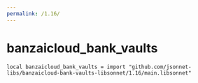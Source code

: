 ```yaml
---
permalink: /1.16/
---
```


# banzaicloud_bank_vaults

```jsonnet
local banzaicloud_bank_vaults = import "github.com/jsonnet-libs/banzaicloud-bank-vaults-libsonnet/1.16/main.libsonnet"
```

